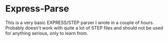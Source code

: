 # Express-Parse
This is a very basic EXPRESS/STEP parser I wrote in a couple of hours. Probably doesn't work with quite a lot of STEP files and should not be used for anything serious, only to learn from.